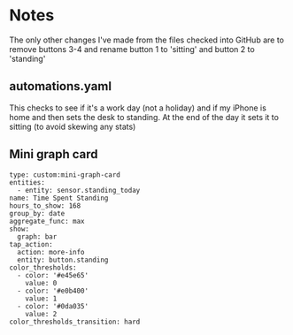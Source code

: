 # Notes
The only other changes I've made from the files checked into  GitHub are to remove buttons 3-4 and rename button 1 to 'sitting' and button 2 to 'standing'

## automations.yaml
This checks to see if it's a work day (not a holiday) and if my iPhone is home and then sets the desk to standing. At the end of the day it sets it to sitting (to avoid skewing any stats)

## Mini graph card
```
type: custom:mini-graph-card
entities:
  - entity: sensor.standing_today
name: Time Spent Standing
hours_to_show: 168
group_by: date
aggregate_func: max
show:
  graph: bar
tap_action:
  action: more-info
  entity: button.standing
color_thresholds:
  - color: '#e45e65'
    value: 0
  - color: '#e0b400'
    value: 1
  - color: '#0da035'
    value: 2
color_thresholds_transition: hard
```